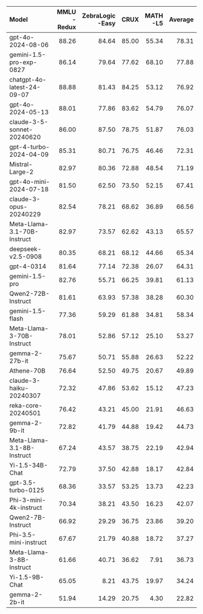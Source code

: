 | Model                       |   MMLU<br/>-Redux |   ZebraLogic<br/>-Easy |   CRUX |   MATH<br/>-L5 |   Average |
|:----------------------------|------------------:|-----------------------:|-------:|---------------:|----------:|
| gpt-4o-2024-08-06           |             88.26 |                  84.64 |  85.00 |          55.34 |     78.31 |
| gemini-1.5-pro-exp-0827     |             86.14 |                  79.64 |  77.62 |          68.10 |     77.88 |
| chatgpt-4o-latest-24-09-07  |             88.88 |                  81.43 |  84.25 |          53.12 |     76.92 |
| gpt-4o-2024-05-13           |             88.01 |                  77.86 |  83.62 |          54.79 |     76.07 |
| claude-3-5-sonnet-20240620  |             86.00 |                  87.50 |  78.75 |          51.87 |     76.03 |
| gpt-4-turbo-2024-04-09      |             85.31 |                  80.71 |  76.75 |          46.46 |     72.31 |
| Mistral-Large-2             |             82.97 |                  80.36 |  72.88 |          48.54 |     71.19 |
| gpt-4o-mini-2024-07-18      |             81.50 |                  62.50 |  73.50 |          52.15 |     67.41 |
| claude-3-opus-20240229      |             82.54 |                  78.21 |  68.62 |          36.89 |     66.56 |
| Meta-Llama-3.1-70B-Instruct |             82.97 |                  73.57 |  62.62 |          43.13 |     65.57 |
| deepseek-v2.5-0908          |             80.35 |                  68.21 |  68.12 |          44.66 |     65.34 |
| gpt-4-0314                  |             81.64 |                  77.14 |  72.38 |          26.07 |     64.31 |
| gemini-1.5-pro              |             82.76 |                  55.71 |  66.25 |          39.81 |     61.13 |
| Qwen2-72B-Instruct          |             81.61 |                  63.93 |  57.38 |          38.28 |     60.30 |
| gemini-1.5-flash            |             77.36 |                  59.29 |  61.88 |          34.81 |     58.34 |
| Meta-Llama-3-70B-Instruct   |             78.01 |                  52.86 |  57.12 |          25.10 |     53.27 |
| gemma-2-27b-it              |             75.67 |                  50.71 |  55.88 |          26.63 |     52.22 |
| Athene-70B                  |             76.64 |                  52.50 |  49.75 |          20.67 |     49.89 |
| claude-3-haiku-20240307     |             72.32 |                  47.86 |  53.62 |          15.12 |     47.23 |
| reka-core-20240501          |             76.42 |                  43.21 |  45.00 |          21.91 |     46.63 |
| gemma-2-9b-it               |             72.82 |                  41.79 |  44.88 |          19.42 |     44.73 |
| Meta-Llama-3.1-8B-Instruct  |             67.24 |                  43.57 |  38.75 |          22.19 |     42.94 |
| Yi-1.5-34B-Chat             |             72.79 |                  37.50 |  42.88 |          18.17 |     42.84 |
| gpt-3.5-turbo-0125          |             68.36 |                  33.57 |  53.25 |          13.73 |     42.23 |
| Phi-3-mini-4k-instruct      |             70.34 |                  38.21 |  43.50 |          16.23 |     42.07 |
| Qwen2-7B-Instruct           |             66.92 |                  29.29 |  36.75 |          23.86 |     39.20 |
| Phi-3.5-mini-instruct       |             67.67 |                  21.79 |  40.88 |          18.72 |     37.27 |
| Meta-Llama-3-8B-Instruct    |             61.66 |                  40.71 |  36.62 |           7.91 |     36.73 |
| Yi-1.5-9B-Chat              |             65.05 |                   8.21 |  43.75 |          19.97 |     34.24 |
| gemma-2-2b-it               |             51.94 |                  14.29 |  20.75 |           4.30 |     22.82 |